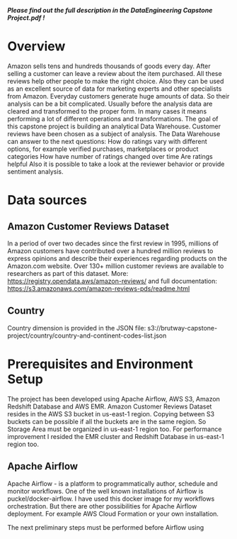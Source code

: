 ***Please find out the full description in the DataEngineering Capstone Project.pdf !***

# Overview
Amazon sells tens and hundreds thousands of goods every day. After selling a customer can leave a review about the item purchased. All these reviews help other people to make the right choice. Also they can be used as an excellent source of data for marketing experts and other specialists from Amazon. Everyday customers generate huge amounts of data. So their analysis can be a bit complicated. Usually before the analysis data are cleared and transformed to the proper form. In many cases it means performing a lot of different operations and transformations. 
The goal of this capstone project is building an analytical Data Warehouse. Customer reviews have been chosen as a subject of analysis. 
The Data Warehouse can answer to the next questions:
How do ratings vary with different options, for example verified purchases, marketplaces or product categories
How have number of ratings changed over time
Are ratings helpful
Also it is possible to take a look at the reviewer behavior or provide sentiment analysis.

# Data sources
## Amazon Customer Reviews Dataset
In a period of over two decades since the first review in 1995, millions of Amazon customers have contributed over a hundred million reviews to express opinions and describe their experiences regarding products on the Amazon.com website. Over 130+ million customer reviews are available to researchers as part of this dataset.
More: https://registry.opendata.aws/amazon-reviews/ and full documentation: https://s3.amazonaws.com/amazon-reviews-pds/readme.html
## Country
Country dimension is provided in the JSON file: s3://brutway-capstone-project/country/country-and-continent-codes-list.json

# Prerequisites and Environment Setup
The project has been developed using Apache Airflow, AWS S3, Amazon Redshift Database and AWS EMR.
Amazon Customer Reviews Dataset resides in the AWS S3 bucket in us-east-1 region. Copying between S3 buckets can be possible if all the buckets are in the same region. So Storage Area must be organized in us-east-1 region too. For performance improvement I resided the EMR cluster and Redshift Database in us-east-1 region too.

## Apache Airflow
Apache Airflow - is a platform to programmatically author, schedule and monitor workflows. One of the well known installations of Airflow is puckel/docker-airflow. I have used this docker image for my workflows orchestration. But there are other possibilities for Apache Airflow deployment. For example AWS Cloud Formation or your own installation.

The next preliminary steps must be performed before Airflow using
